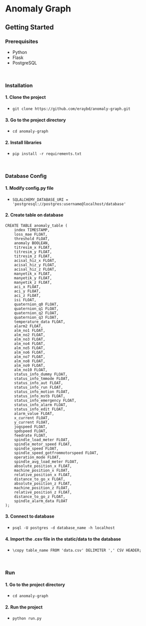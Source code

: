 # Anomaly Graph


## Getting Started

### Prerequisites
* Python
* Flask
* PostgreSQL

<br>

### Installation
#### 1. Clone the project
* ```git clone https://github.com/eraybd/anomaly-graph.git```

#### 3. Go to the project directory
* ```cd anomaly-graph```

#### 2. Install libraries
* ```pip install -r requirements.txt```

<br>

### Database Config
#### 1. Modify config.py file
* ```SQLALCHEMY_DATABASE_URI = 'postgresql://postgres:username@localhost/database'```

#### 2. Create table on database
```
CREATE TABLE anomaly_table (
    index TIMESTAMP,
    loss_mae FLOAT,
    threshold FLOAT,
    anomaly BOOLEAN,
    titresim_x FLOAT,
    titresim_y FLOAT,
    titresim_z FLOAT,
    acisal_hiz_x FLOAT,
    acisal_hiz_y FLOAT,
    acisal_hiz_z FLOAT,
    manyetik_x FLOAT,
    manyetik_y FLOAT,
    manyetik_z FLOAT,
    aci_x FLOAT,
    aci_y FLOAT,
    aci_z FLOAT,
    isi FLOAT,
    quaternion_q0 FLOAT,
    quaternion_q1 FLOAT,
    quaternion_q2 FLOAT,
    quaternion_q3 FLOAT,
    temperature_data FLOAT,
    alarm2 FLOAT,
    alm_no1 FLOAT,
    alm_no2 FLOAT,
    alm_no3 FLOAT,
    alm_no4 FLOAT,
    alm_no5 FLOAT,
    alm_no6 FLOAT,
    alm_no7 FLOAT,
    alm_no8 FLOAT,
    alm_no9 FLOAT,
    alm_no10 FLOAT,
    status_info_dummy FLOAT,
    status_info_tmmode FLOAT,
    status_info_aut FLOAT,
    status_info_run FLOAT,
    status_info_motion FLOAT,
    status_info_mstb FLOAT,
    status_info_emergency FLOAT,
    status_info_alarm FLOAT,
    status_info_edit FLOAT,
    alarm_value FLOAT,
    x_current FLOAT,
    y_current FLOAT,
    jogspeed FLOAT,
    spdspeed FLOAT,
    feedrate FLOAT,
    spindle_load_meter FLOAT,
    spindle_motor_speed FLOAT,
    spindle_speed FLOAT,
    spindle_speed_gotfrommotorspeed FLOAT,
    operation_mode FLOAT,
    spindle_avg_load_meter FLOAT,
    absolute_position_x FLOAT,
    machine_position_x FLOAT,
    relative_position_x FLOAT,
    distance_to_go_x FLOAT,
    absolute_position_z FLOAT,
    machine_position_z FLOAT,
    relative_position_z FLOAT,
    distance_to_go_z FLOAT,
    spindle_alarm_data FLOAT
);
```
#### 3. Connect to database
* ```psql -U postgres -d database_name -h localhost```

#### 4. Import the .csv file in the static/data to the database
* ```\copy table_name FROM 'data.csv' DELIMITER ',' CSV HEADER;```

<br>

### Run
#### 1. Go to the project directory
* ```cd anomaly-graph```

#### 2. Run the project
* ```python run.py```












	


